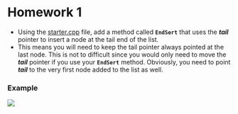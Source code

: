 Homework 1
==========

- Using the [starter.cpp](./starter.cpp) file, add a method called **`EndSert`** that uses the ***tail*** pointer to insert a node at the tail end of the list.
- This means you will need to keep the tail pointer always pointed at the last node. This is not to difficult since you would only need to move the ***tail*** pointer if you use your **`EndSert`** method. Obviously, you need to point ***tail*** to the very first node added to the list as well.

### Example

![](https://d3vv6lp55qjaqc.cloudfront.net/items/0U2R2P3R0E0z080R150O/linked_lsit.png?X-CloudApp-Visitor-Id=1094421)
